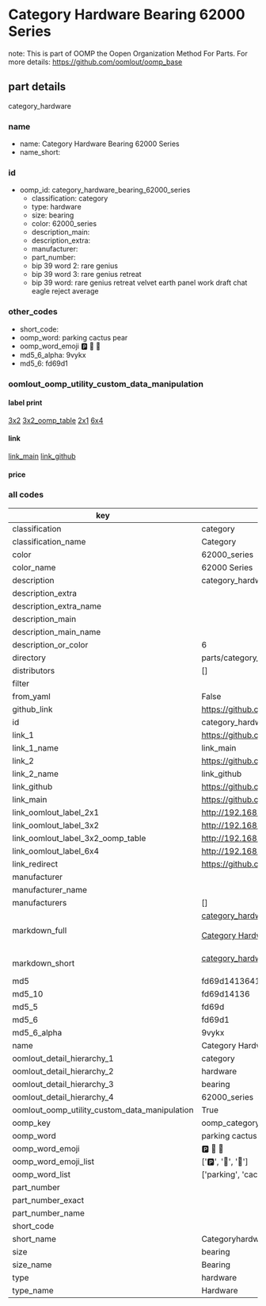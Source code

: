 # Category Hardware Bearing 62000 Series  

note: This is part of OOMP the Oopen Organization Method For Parts. For more details: https://github.com/oomlout/oomp_base

##  part details
  



category_hardware



### name
* name: Category Hardware Bearing 62000 Series
* name_short: 
### id
* oomp_id: category_hardware_bearing_62000_series
  * classification: category
  * type: hardware
  * size: bearing
  * color: 62000_series
  * description_main: 
  * description_extra: 
  * manufacturer: 
  * part_number: 
  * bip 39 word 2: rare genius
  * bip 39 word 3: rare genius retreat
  * bip 39 word: rare genius retreat velvet earth panel work draft chat eagle reject average

### other_codes
* short_code: 
* oomp_word: parking cactus pear
* oomp_word_emoji :parking: :cactus: :pear:
* md5_6_alpha: 9vykx
* md5_6: fd69d1






### oomlout_oomp_utility_custom_data_manipulation
#### label print
[3x2](http://192.168.1.245:1112/?label=oomp%209vykx)
[3x2_oomp_table](http://192.168.1.108:1112/?label=oomp%209vykx)
[2x1](http://192.168.1.242:1112/?label=oomp%209vykx)
[6x4](http://192.168.1.55:1112/?label=oomp%209vykx)    

#### link

[link_main](https://github.com/oomlout/oomlout_oomp_version_1_messy/tree/main/parts/category_hardware_bearing_62000_series) [link_github](https://github.com/oomlout/oomlout_oomp_version_1_messy/tree/main/parts/category_hardware_bearing_62000_series)                             

#### price







### all codes 
| key | value |  
| --- | --- |  
| classification | category |  
| classification_name | Category |  
| color | 62000_series |  
| color_name | 62000 Series |  
| description | category_hardware |  
| description_extra |  |  
| description_extra_name |  |  
| description_main |  |  
| description_main_name |  |  
| description_or_color | 6  |  
| directory | parts/category_hardware_bearing_62000_series |  
| distributors | [] |  
| filter |  |  
| from_yaml | False |  
| github_link | https://github.com/oomlout/oomlout_oomp_part_src/tree/main/parts/category_hardware_bearing_62000_series |  
| id | category_hardware_bearing_62000_series |  
| link_1 | https://github.com/oomlout/oomlout_oomp_version_1_messy/tree/main/parts/category_hardware_bearing_62000_series |  
| link_1_name | link_main |  
| link_2 | https://github.com/oomlout/oomlout_oomp_version_1_messy/tree/main/parts/category_hardware_bearing_62000_series |  
| link_2_name | link_github |  
| link_github | https://github.com/oomlout/oomlout_oomp_version_1_messy/tree/main/parts/category_hardware_bearing_62000_series |  
| link_main | https://github.com/oomlout/oomlout_oomp_version_1_messy/tree/main/parts/category_hardware_bearing_62000_series |  
| link_oomlout_label_2x1 | http://192.168.1.242:1112/?label=oomp%209vykx |  
| link_oomlout_label_3x2 | http://192.168.1.245:1112/?label=oomp%209vykx |  
| link_oomlout_label_3x2_oomp_table | http://192.168.1.108:1112/?label=oomp%209vykx |  
| link_oomlout_label_6x4 | http://192.168.1.55:1112/?label=oomp%209vykx |  
| link_redirect | https://github.com/oomlout/oomlout_oomp_version_1_messy/tree/main/parts/category_hardware_bearing_62000_series |  
| manufacturer |  |  
| manufacturer_name |  |  
| manufacturers | [] |  
| markdown_full | [category_hardware_bearing_62000_series](none)<br>[](none)<br>[Category Hardware Bearing 62000 Series](none)<br><br> |  
| markdown_short | [category_hardware_bearing_62000_series](none)<br><br> |  
| md5 | fd69d1413641ffb27e22bf2170183d90 |  
| md5_10 | fd69d14136 |  
| md5_5 | fd69d |  
| md5_6 | fd69d1 |  
| md5_6_alpha | 9vykx |  
| name | Category Hardware Bearing 62000 Series |  
| oomlout_detail_hierarchy_1 | category |  
| oomlout_detail_hierarchy_2 | hardware |  
| oomlout_detail_hierarchy_3 | bearing |  
| oomlout_detail_hierarchy_4 | 62000_series |  
| oomlout_oomp_utility_custom_data_manipulation | True |  
| oomp_key | oomp_category_hardware_bearing_62000_series |  
| oomp_word | parking cactus pear |  
| oomp_word_emoji | :parking: :cactus: :pear: |  
| oomp_word_emoji_list | [':parking:', ':cactus:', ':pear:'] |  
| oomp_word_list | ['parking', 'cactus', 'pear'] |  
| part_number |  |  
| part_number_exact |  |  
| part_number_name |  |  
| short_code |  |  
| short_name | Categoryhardware |  
| size | bearing |  
| size_name | Bearing |  
| type | hardware |  
| type_name | Hardware |  
